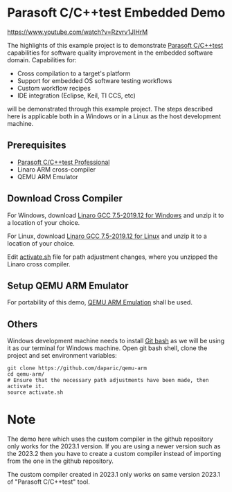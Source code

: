 # Parasoft C/C++test Embedded Demo 

https://www.youtube.com/watch?v=Rzvrv1JIHrM

The highlights of this example project is to demonstrate [Parasoft C/C++test](https://docs.parasoft.com/display/CPPTESTPROEC20231) capabilities for software quality improvement in the embedded software domain. Capabilities for:

- Cross compilation to a target's platform
- Support for embedded OS software testing workflows
- Custom workflow recipes 
- IDE integration (Eclipse, Keil, TI CCS, etc)

will be demonstrated through this example project.  The steps described here is applicable both in a Windows or in a Linux as the host development machine. 

## Prerequisites

- [Parasoft C/C++test Professional](https://www.parasoft.com/data-sheet/parasoft-c-ctest/)
- Linaro ARM cross-compiler
- QEMU ARM Emulator

## Download Cross Compiler

For Windows, download [Linaro GCC 7.5-2019.12 for Windows](https://releases.linaro.org/components/toolchain/binaries/latest-7/aarch64-linux-gnu/gcc-linaro-7.5.0-2019.12-i686-mingw32_aarch64-linux-gnu.tar.xz) and unzip it to a location of your choice.

For Linux, download [Linaro GCC 7.5-2019.12 for Linux](https://releases.linaro.org/components/toolchain/binaries/latest-7/aarch64-linux-gnu/gcc-linaro-7.5.0-2019.12-x86_64_aarch64-linux-gnu.tar.xz) and unzip it to a location of your choice.

Edit [activate.sh](https://github.com/daparic/qemu-arm/blob/main/activate.sh) file for path adjustment changes, where you unzipped the Linaro cross compiler.

## Setup QEMU ARM Emulator

For portability of this demo, [QEMU ARM Emulation](https://github.com/daparic/qemu-arm/tree/main/qemu) shall be used. 

## Others

Windows development machine needs to install [Git bash](https://github.com/git-for-windows/git/releases/download/v2.43.0.windows.1/Git-2.43.0-64-bit.exe) as we will be using it as our terminal for Windows machine. Open git bash shell, clone the project and set environment variables:

```
git clone https://github.com/daparic/qemu-arm
cd qemu-arm/
# Ensure that the necessary path adjustments have been made, then activate it.
source activate.sh
```
# Note
The demo here which uses the custom compiler in the github repository only works for the 2023.1 version. If you are using a newer version such as the 2023.2 then you have to create a custom compiler instead of importing from the one in the github repository.

The custom compiler created in 2023.1 only works on same version 2023.1 of "Parasoft C/C++test" tool.
